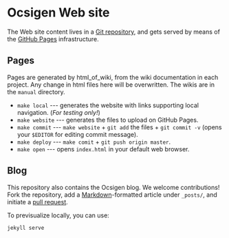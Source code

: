 # Ocsigen Web site

The Web site content lives in a [Git repository][repo], 
and gets served by means of the [GitHub Pages][githubpages] infrastructure.

## Pages
Pages are generated by html_of_wiki, from the wiki documentation in each project.
Any change in html files here will be overwritten. The wikis are in the `manual`
directory.

* `make local` --- generates the website with links supporting local navigation. (*For testing only!*)
* `make website` --- generates the files to upload on GitHub Pages.
* `make commit` --- `make website` + `git add` the files + `git commit -v` (opens your `$EDITOR` for editing commit message).
* `make deploy` --- `make comit` + `git push origin master`.
* `make open` --- opens `index.html` in your default web browser.

## Blog

This repository also contains the Ocsigen blog.
We welcome contributions! Fork the repository, add a
[Markdown][markdown]-formatted article under `_posts/`, and initiate a
[pull request][githubpr].

To previsualize locally, you can use:

```
jekyll serve
```

[githubpages]: https://pages.github.com/
[githubpr]: https://help.github.com/articles/using-pull-requests/
[repo]: https://www.github.com/ocsigen/ocsigen.github.io
[markdown]: https://help.github.com/articles/github-flavored-markdown/
